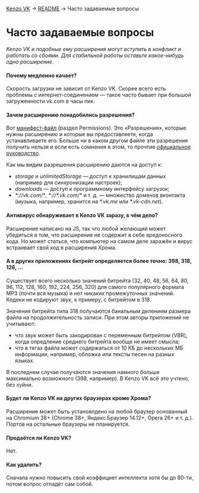 [Kenzo VK](../) → [README](../README.md) → Часто задаваемые вопросы

Часто задаваемые вопросы
==========================

_Kenzo VK и подобные ему расширения могут вступить в конфликт и работать со сбоями. Для стабильной работы оставьте какое-нибудь одно расширение._

<!--
#### Почему глючит/не работает?
Хм, сложный вопрос, прям так и не сообразишь.
-->

#### Почему медленно качает?
Скорость загрузки не зависит от Kenzo VK. Скорее всего есть проблемы с интернет-соединением — такое часто бывает при большой загруженности vk.com в часы пик.

#### Зачем расширению понадобились разрешения?
Вот [манифест-файл](../static/manifefst.json) (раздел Permissions). Это «Разрешения», которые нужны расширению и которые вы предоставляете, когда устанавливаете его. Больше ни в каком другом файле эти разрешения получить нельзя и если есть сомнения в этом, то прочтие [официальное руководство](https://developer.chrome.com/extensions/manifest).

Как мы видим разрешения расширению даются на доступ к:

* _storage_ и _unlimitedStorage_ — доступ к хранилищам данных (например для синхронизации настроек);
* _downloads_ — доступ к программному интерфейсу загрузок;
* _\*://vk.com/*_, _\*://\*.vk.com/*_ и т. д. — множество доменов вконтакта (музыка, например, хранится на _\*.vk.me_ или _\*.vk-cdn.net_).

#### Антивирус обнаруживает в Kenzo VK заразу, в чём дело?
Расширение написано на JS, так что любой желающий может убедиться в том, что расширение не содержит в себе вредоносного кода. Но может статься, что компьютер на самом деле заражён и вирус встраивает свой код в расширения Хрома.

#### А в других приложениях битрейт определяется более точно: 398, 318, 126, …
Существует всего несколько значений битрейта (32, 40, 48,  56,  64,  80,  96, 112, 128, 160, 192, 224, 256, 320) для самого популярного формата MP3 (почти вся музыка) и нет никаких промежуточных значений. Кодеки не кодируют звук, к примеру, с битрейтом в 318.

Значения битрейта типа 318 получаются банальным делением размера файла на продолжительность записи. При этом авторы приложений не учитывают:

* что звук может быть закодирован с переменным битрейтом (VBR), когда опредление среднего битрейта вообще не имеет смысла;
* что в тегах файла может содержаться от 10 КБ до нескольких МБ информации, например, обложка или тексты песен на разных языках.

В последнем случае получаются значения намного больше максимально возможного (398, например).
В Kenzo VK всё это учтено, без хуйни.

#### Будет ли Kenzo VK на других браузерах кроме Хрома?
Расширение может быть установлдено на любой браузер основанный на Chromium 38+ (Chrome 38+, Яндекс.Браузер 14.12+, Opera 26+ и т. д.). Портов на остальные браузеры не планируется.

#### Продаётся ли Kenzo VK?
Нет.

#### Как удалить?
Сначала нужно повысить свой коэффициет интеллекта хотя бы до 80-ти, потом вопрос отпадёт сам собой.
